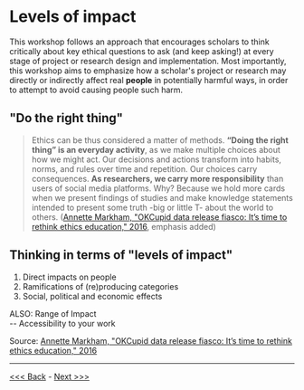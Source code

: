 # Levels of impact  

This workshop follows an approach that encourages scholars to think critically about key ethical questions to ask (and keep asking!) at every stage of project or research design and implementation.  Most importantly, this workshop aims to emphasize how a scholar's project or research may directly or indirectly affect real **people** in potentially harmful ways, in order to attempt to avoid causing people such harm. 

## "Do the right thing"  

> Ethics can be thus considered a matter of methods. **“Doing the right thing” is an everyday activity**, as we make multiple choices about how we might act. Our decisions and actions transform into habits, norms, and rules over time and repetition. Our choices carry consequences. **As researchers, we carry more responsibility** than users of social media platforms. Why? Because we hold more cards when we present findings of studies and make knowledge statements intended to present some truth -big or little T- about the world to others. ([Annette Markham, "OKCupid data release fiasco: It’s time to rethink ethics education," 2016](http://annettemarkham.com/2016/05/okcupid-data-release-fiasco-its-time-to-rethink-ethics-education/), emphasis added)

## Thinking in terms of "levels of impact"

1. Direct impacts on people
2. Ramifications of (re)producing categories
3. Social, political and economic effects  

ALSO: Range of Impact  
-- Accessibility to your work  

Source: [Annette Markham, "OKCupid data release fiasco: It’s time to rethink ethics education," 2016](http://annettemarkham.com/2016/05/okcupid-data-release-fiasco-its-time-to-rethink-ethics-education/)    

******

[<<< Back](beyond.md) - [Next >>>](impact1.md)